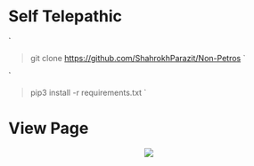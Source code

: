 # Self Telepathic
`
> git clone https://github.com/ShahrokhParazit/Non-Petros
`


`
> pip3 install -r requirements.txt
`
# View Page
<p align="center"><img align="center" src="https://profile-counter.glitch.me/{self}/count.svg" /></p>
